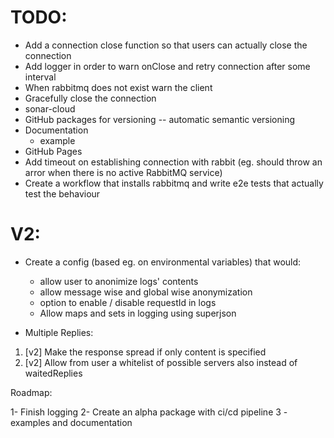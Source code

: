 # TODO:
- Add a connection close function so that users can actually close the connection
- Add logger in order to warn onClose and retry connection after some interval
- When rabbitmq does not exist warn the client
- Gracefully close the connection
- sonar-cloud
- GitHub packages for versioning 
    -- automatic semantic versioning
- Documentation
    - example
- GitHub Pages
- Add timeout on establishing connection with rabbit 
    (eg. should throw an arror when there is no active RabbitMQ service)
- Create a workflow that installs rabbitmq and write e2e tests that actually test the behaviour


# V2:
- Create a config (based eg. on environmental variables) that would:
   * allow user to anonimize logs' contents
   * allow message wise and global wise anonymization
   * option to enable / disable requestId in logs
   * Allow maps and sets in logging using superjson

- Multiple Replies:
1. [v2] Make the response spread if only content is specified
2. [v2] Allow from user a whitelist of possible servers also instead of waitedReplies


Roadmap:

  1- Finish logging
  2- Create an alpha package with ci/cd pipeline
  3 - examples and documentation
